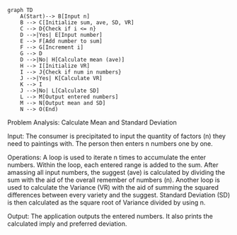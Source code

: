 ```mermaid
graph TD
    A(Start)--> B[Input n]
    B --> C[Initialize sum, ave, SD, VR]
    C --> D{Check if i <= n}
    D -->|Yes| E[Input number]
    E --> F[Add number to sum]
    F --> G[Increment i]
    G --> D
    D -->|No| H[Calculate mean (ave)]
    H --> I[Initialize VR]
    I --> J{Check if num in numbers}
    J -->|Yes| K[Calculate VR]
    K --> I
    J -->|No| L[Calculate SD]
    L --> M[Output entered numbers]
    M --> N[Output mean and SD]
    N --> O(End)

```

Problem Analysis: Calculate Mean and Standard Deviation

Input:
The consumer is precipitated to input the quantity of factors (n) they need to paintings with.
The person then enters n numbers one by one.

Operations:
A loop is used to iterate n times to accumulate the enter numbers.
Within the loop, each entered range is added to the sum.
After amassing all input numbers, the suggest (ave) is calculated by dividing the sum with the aid of the overall remember of numbers (n).
Another loop is used to calculate the Variance (VR) with the aid of summing the squared differences between every variety and the suggest.
Standard Deviation (SD) is then calculated as the square root of Variance divided by using n.

Output:
The application outputs the entered numbers.
It also prints the calculated imply and preferred deviation.

